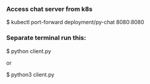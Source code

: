 ### Access chat server from k8s
$ kubectl port-forward deployment/py-chat 8080:8080

### Separate terminal run this:
$ python client.py

or
 
$ python3 client.py